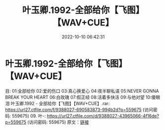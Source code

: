 ﻿---
title: 叶玉卿.1992-全部给你【飞图】【WAV+CUE】
date: 2022-10-10 06:42:31
categories: WAV车载音乐、镜像
tags: 华语中文
---
# 叶玉卿.1992-全部给你【飞图】【WAV+CUE】

目:
01:全部给你
02:爱的伤口
03:真心换爱心
04:夜半聊私语
05:NEVER GONNA BREAK YOUR HEART
06:白玫瑰
07:假正经
08:活着多快活
09:与他对望
10:傻眼泪
叶玉卿.1992 - 全部给你【飞图】【WAV+CUE】.rar: https://url27.ctfile.com/f/9388027-690583873-994b2d?p=559675
(访问密码: 559675)
09. 叶-: https://url27.ctfile.com/d/9388027-43965066-4f16de?p=559675
(访问密码: 559675)
原文：[链接](https://blog.sina.com.cn/s/blog_1647c7e7601030zua.html)